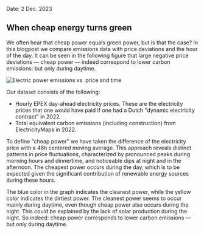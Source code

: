 Date: 2 Dec. 2023
## When cheap energy turns green

We often hear that cheap power equals green power, but is that the case?
In this blogpost we compare emissions data with price deviations and the hour of the day.
It can be seen in the following figure that large negative price deviations — cheap power — indeed correspond to lower carbon emissions: but only during daytime.

![Electric power emissions vs. price and time](./images/electric_power_vs_price_and_time.png "Electric power emissions vs. price and time")

Our dataset consists of the following:
* Hourly EPEX day-ahead electricity prices. These are the electricity prices that one would have paid if one had a Dutch "dynamic electricity contract" in 2022.
* Total equivalent carbon emissions (including construction) from ElectricityMaps in 2022.

To define "cheap power" we have taken the difference of the electricity price with a 48h centered moving average.
This approach reveals distinct patterns in price fluctuations, characterized by pronounced peaks during morning hours and dinnertime, and noticeable dips at night and in the afternoon. 
The cheapest power occurs during the day, which is to be expected given the significant contribution of renewable energy sources during these hours.

The blue color in the graph indicates the cleanest power, while the yellow color indicates the dirtiest power.
The cleanest power seems to occur mainly during daytime, even though cheap power also occurs during the night.
This could be explained by the lack of solar production during the night.
So indeed: cheap power corresponds to lower carbon emissions — but only during daytime.